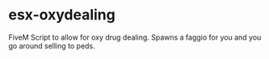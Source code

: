 # esx-oxydealing
FiveM Script to allow for oxy drug dealing. Spawns a faggio for you and you go around selling to peds.
